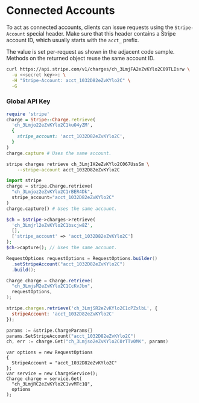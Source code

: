# Connected Accounts

To act as connected accounts, clients can issue requests using the `Stripe-Account` special header. Make sure that this header contains a Stripe account ID, which usually starts with the `acct_` prefix.

The value is set per-request as shown in the adjacent code sample. Methods on the returned object reuse the same account ID.

```sh
curl https://api.stripe.com/v1/charges/ch_3LmjFA2eZvKYlo2C09TLIsrw \
  -u <<secret key>>: \
  -H "Stripe-Account: acct_1032D82eZvKYlo2C" \
  -G
```

### Global API Key

```ruby
require 'stripe'
charge = Stripe::Charge.retrieve(
  'ch_3Lmjo22eZvKYlo2C1kuO4yZM',
  {
    stripe_account: 'acct_1032D82eZvKYlo2C',
  }
)
charge.capture # Uses the same account.
```

```sh
stripe charges retrieve ch_3LmjIH2eZvKYlo2C067UssSm \
    --stripe-account acct_1032D82eZvKYlo2C
```

```python
import stripe
charge = stripe.Charge.retrieve(
  "ch_3Lmjoz2eZvKYlo2C1rBER4Dk",
  stripe_account="acct_1032D82eZvKYlo2C"
)
charge.capture() # Uses the same account.
```

```php
$ch = $stripe->charges->retrieve(
  'ch_3Lmjrl2eZvKYlo2C1bscjw8Z',
  [],
  ['stripe_account' => 'acct_1032D82eZvKYlo2C']
);
$ch->capture(); // Uses the same account.
```

```java
RequestOptions requestOptions = RequestOptions.builder()
  .setStripeAccount("acct_1032D82eZvKYlo2C")
  .build();

Charge charge = Charge.retrieve(
  "ch_3LmjsM2eZvKYlo2C1CcKvJbn",
  requestOptions,
);

```

```javascript
stripe.charges.retrieve('ch_3LmjSR2eZvKYlo2C1cPZxlbL', {
  stripeAccount: 'acct_1032D82eZvKYlo2C'
});
```

```go
params := &stripe.ChargeParams{}
params.SetStripeAccount("acct_1032D82eZvKYlo2C")
ch, err := charge.Get("ch_3Lmjso2eZvKYlo2C0rTTv0MK", params)
```

```dotnet
var options = new RequestOptions
{
  StripeAccount = "acct_1032D82eZvKYlo2C"
};
var service = new ChargeService();
Charge charge = service.Get(
  "ch_3LmjRC2eZvKYlo2C1vvMTc1Q",
  options
);
```